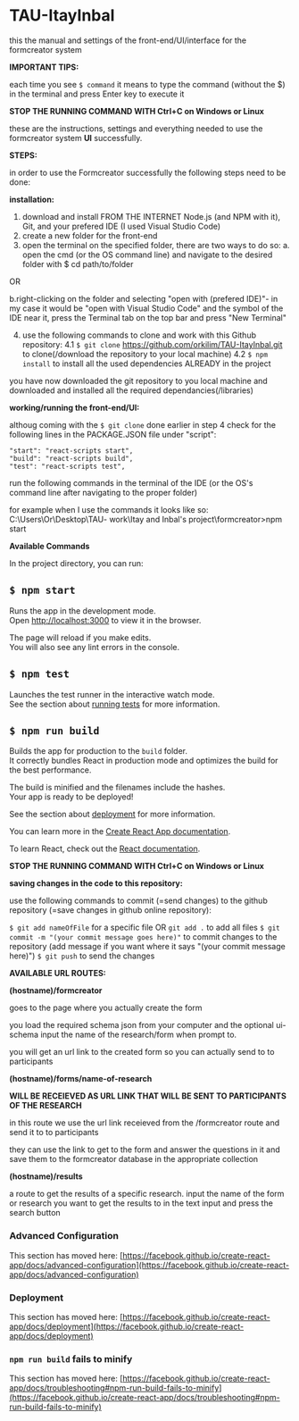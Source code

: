 # TAU-ItayInbal

this the manual and settings of the front-end/UI/interface for the formcreator system

__IMPORTANT TIPS:__

each time you see ```$ command``` it means to type the command (without the $) in the terminal and press Enter key to execute it

__STOP THE RUNNING COMMAND WITH Ctrl+C on Windows or Linux__

these are the instructions, settings and everything needed to use the formcreator system __UI__ successfully.

__STEPS:__

in order to use the Formcreator successfully the following steps need to be done:

__installation:__

1. download and install FROM THE INTERNET Node.js (and NPM with it), Git, and your prefered IDE (I used Visual Studio Code)
2. create a new folder for the front-end
3. open the terminal on the specified folder, there are two ways to do so:
 a. open the cmd (or the OS command line) and navigate to the desired folder with $ cd path/to/folder

OR

 b.right-clicking on the folder and selecting "open with (prefered IDE)"- in my case it would be "open with Visual Studio Code" and the symbol of the IDE near it, press the Terminal tab on the top bar and press "New Terminal"


4. use the following commands to clone and work with this Github repository:
 4.1 ```$ git clone``` https://github.com/orkilim/TAU-ItayInbal.git to clone(/download the repository to your local machine) 
 4.2 ```$ npm install``` to install all the used dependencies ALREADY in the project

you have now downloaded the git repository to you local machine and downloaded and installed all the required dependancies(/libraries)

__working/running the front-end/UI:__

althoug coming with the ```$ git clone``` done earlier in step 4 check for the following lines in the PACKAGE.JSON file under "script":

    "start": "react-scripts start",
    "build": "react-scripts build",
    "test": "react-scripts test",


run the following commands in the terminal of the IDE (or the OS's command line after navigating to the proper folder)


for example when I use the commands it looks like so: C:\Users\Or\Desktop\TAU- work\Itay and Inbal's project\formcreator>npm start

__Available Commands__

In the project directory, you can run:

 ## ```$ npm start```

Runs the app in the development mode.\
Open [http://localhost:3000](http://localhost:3000) to view it in the browser.

The page will reload if you make edits.\
You will also see any lint errors in the console.

## ```$ npm test```

Launches the test runner in the interactive watch mode.\
See the section about [running tests](https://facebook.github.io/create-react-app/docs/running-tests) for more information.

## ```$ npm run build```

Builds the app for production to the `build` folder.\
It correctly bundles React in production mode and optimizes the build for the best performance.

The build is minified and the filenames include the hashes.\
Your app is ready to be deployed!

See the section about [deployment](https://facebook.github.io/create-react-app/docs/deployment) for more information.


You can learn more in the [Create React App documentation](https://facebook.github.io/create-react-app/docs/getting-started).

To learn React, check out the [React documentation](https://reactjs.org/).


__STOP THE RUNNING COMMAND WITH Ctrl+C on Windows or Linux__


__saving changes in the code to this repository:__

use the following commands to commit (=send changes) to the github repository (=save changes in github online repository):

```$ git add nameOfFile``` for a specific file OR ```git add .``` to add all files
```$ git commit -m "(your commit message goes here)"``` to commit changes to the repository (add message if you want where it says "(your commit message here)")
```$ git push``` to send the changes


__AVAILABLE URL ROUTES:__

__(hostname)/formcreator__

goes to the page where you actually create the form

you load the required schema json from your computer and the optional ui-schema input the name of the research/form when prompt to.

you will get an url link to the created form so you can actually send to to participants

__(hostname)/forms/name-of-research__

__WILL BE RECEIEVED AS URL LINK THAT WILL BE SENT TO PARTICIPANTS OF THE RESEARCH__

in this route we use the url link receieved from the /formcreator route and send it to to participants

they can use the link to get to the form and answer the questions in it and save them to the formcreator database in the appropriate collection


__(hostname)/results__

a route to get the results of a specific research. input the name of the form or research you want to get the results to in the text input and press the search button

### Advanced Configuration

This section has moved here: [https://facebook.github.io/create-react-app/docs/advanced-configuration](https://facebook.github.io/create-react-app/docs/advanced-configuration)

### Deployment

This section has moved here: [https://facebook.github.io/create-react-app/docs/deployment](https://facebook.github.io/create-react-app/docs/deployment)

### `npm run build` fails to minify

This section has moved here: [https://facebook.github.io/create-react-app/docs/troubleshooting#npm-run-build-fails-to-minify](https://facebook.github.io/create-react-app/docs/troubleshooting#npm-run-build-fails-to-minify)
